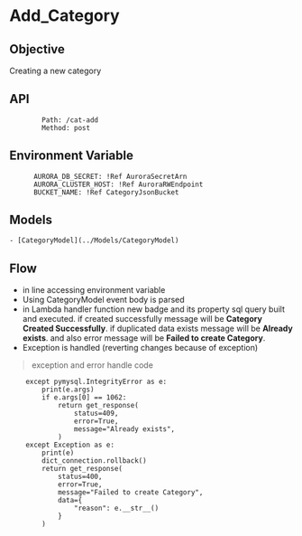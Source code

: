 # Add_Category

## Objective

Creating a new category

## API

            Path: /cat-add
            Method: post

## Environment Variable

          AURORA_DB_SECRET: !Ref AuroraSecretArn
          AURORA_CLUSTER_HOST: !Ref AuroraRWEndpoint
          BUCKET_NAME: !Ref CategoryJsonBucket

## Models

    - [CategoryModel](../Models/CategoryModel)

## Flow

- in line accessing environment variable
- Using CategoryModel event body is parsed
- in Lambda handler function new badge and its property sql query built and executed. if created successfully message will be **Category Created Successfully**. if duplicated data exists message will be **Already exists**. and also error message will be **Failed to create Category**.
- Exception is handled (reverting changes because of exception)

> exception and error handle code

```
    except pymysql.IntegrityError as e:
        print(e.args)
        if e.args[0] == 1062:
            return get_response(
                status=409,
                error=True,
                message="Already exists",
            )
    except Exception as e:
        print(e)
        dict_connection.rollback()
        return get_response(
            status=400,
            error=True,
            message="Failed to create Category",
            data={
                "reason": e.__str__()
            }
        )
```

